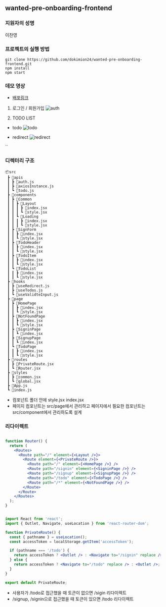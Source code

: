 

## wanted-pre-onboarding-frontend

### 지원자의 성명
이찬영

### 프로젝트의 실행 방법
```
git clone https://github.com/dokimion24/wanted-pre-onboarding-frontend.git
npm install
npm start
```

### 데모 영상
- [배포링크](https://wanted-pre-onboarding-frontend-tan-nine.vercel.app/)



1. 로그인 / 회원가입
![auth](https://github.com/dokimion24/wanted-pre-onboarding-frontend/assets/92348492/a4439696-2b87-46fe-bb52-cc43fde0607b)



2. TODO LIST
- todo
![todo](https://github.com/dokimion24/wanted-pre-onboarding-frontend/assets/92348492/0d43c7f0-5b2f-4b8b-aa7c-0196dbf37a1d)


- redirect
![redirect](https://github.com/dokimion24/wanted-pre-onboarding-frontend/assets/92348492/43899758-4ebb-46f2-a460-06de13efac6a)

``
### 디렉터리 구조
```
📦src
 ┣ 📂apis
 ┃ ┣ 📜auth.js
 ┃ ┣ 📜axiosInstance.js
 ┃ ┗ 📜todo.js
 ┣ 📂components
 ┃ ┣ 📂Common
 ┃ ┃ ┣ 📂Layout
 ┃ ┃ ┃ ┣ 📜index.jsx
 ┃ ┃ ┃ ┗ 📜style.jsx
 ┃ ┃ ┗ 📂Loading
 ┃ ┃ ┃ ┣ 📜index.jsx
 ┃ ┃ ┃ ┗ 📜style.jsx
 ┃ ┣ 📂SignForm
 ┃ ┃ ┣ 📜index.jsx
 ┃ ┃ ┗ 📜style.jsx
 ┃ ┣ 📂TodoHeader
 ┃ ┃ ┣ 📜index.jsx
 ┃ ┃ ┗ 📜style.jsx
 ┃ ┣ 📂TodoItem
 ┃ ┃ ┣ 📜index.jsx
 ┃ ┃ ┗ 📜style.jsx
 ┃ ┗ 📂TodoList
 ┃ ┃ ┣ 📜index.jsx
 ┃ ┃ ┗ 📜style.jsx
 ┣ 📂hooks
 ┃ ┣ 📜useRedirect.js
 ┃ ┣ 📜useTodos.js
 ┃ ┗ 📜useValidteInput.js
 ┣ 📂page
 ┃ ┣ 📂HomePage
 ┃ ┃ ┣ 📜index.jsx
 ┃ ┃ ┗ 📜style.jsx
 ┃ ┣ 📂NotFoundPage
 ┃ ┃ ┣ 📜index.jsx
 ┃ ┃ ┗ 📜style.jsx
 ┃ ┣ 📂SigninPage
 ┃ ┃ ┗ 📜index.jsx
 ┃ ┣ 📂SignupPage
 ┃ ┃ ┗ 📜index.jsx
 ┃ ┗ 📂TodoPage
 ┃ ┃ ┣ 📜index.jsx
 ┃ ┃ ┗ 📜style.jsx
 ┣ 📂routes
 ┃ ┣ 📜PrivateRoute.jsx
 ┃ ┗ 📜Router.jsx
 ┣ 📂styles
 ┃ ┣ 📜common.jsx
 ┃ ┗ 📜global.jsx
 ┣ 📜App.js
 ┗ 📜index.js
```
 - 컴포넌트 폴더 안에 style.jsx index.jsx
 - 페이지 컴포넌트는 src/page에서 관리하고 페이지에서 필요한 컴포넌트는 src/component에서 관리하도록 설계


### 리다이렉트
```jsx

function Router() {
  return (
    <Routes>
      <Route path="/" element={<Layout />}>
        <Route element={<PrivateRoute />}>
          <Route path="/" element={<HomePage />} />
          <Route path="/signin" element={<SigninPage />} />
          <Route path="/signup" element={<SignupPage />} />
          <Route path="/todo" element={<TodoPage />} />
          <Route path="/*" element={<NotFoundPage />} />
        </Route>
      </Route>
    </Routes>
  );
}


import React from 'react';
import { Outlet, Navigate, useLocation } from 'react-router-dom';

function PrivateRoute() {
  const { pathname } = useLocation();
  const accessToken = localStorage.getItem('accessToken');

  if (pathname === '/todo') {
    return accessToken ? <Outlet /> : <Navigate to="/signin" replace />;
  } else {
    return accessToken ? <Navigate to="/todo" replace /> : <Outlet />;
  }
}

export default PrivateRoute;

```
- 사용자가 /todo로 접근했을 때 토큰이 없으면 /sigin 리다이렉트
- /signup, /signin으로 접근했을 때 토큰이 있으면 /todo 리다이렉트

